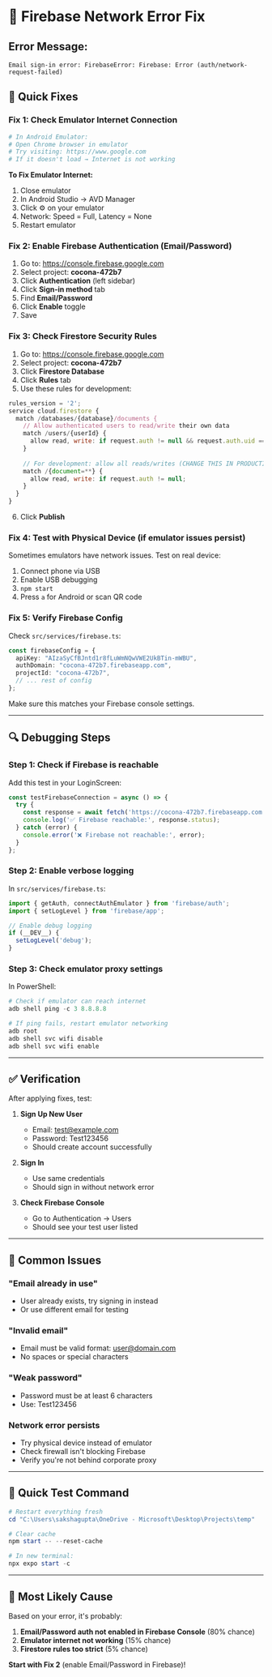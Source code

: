 # 🔧 Firebase Network Error Fix

## Error Message:
```
Email sign-in error: FirebaseError: Firebase: Error (auth/network-request-failed)
```

## 🎯 Quick Fixes

### Fix 1: Check Emulator Internet Connection
```bash
# In Android Emulator:
# Open Chrome browser in emulator
# Try visiting: https://www.google.com
# If it doesn't load → Internet is not working
```

**To Fix Emulator Internet:**
1. Close emulator
2. In Android Studio → AVD Manager
3. Click ⚙️ on your emulator
4. Network: Speed = Full, Latency = None
5. Restart emulator

### Fix 2: Enable Firebase Authentication (Email/Password)

1. Go to: https://console.firebase.google.com
2. Select project: **cocona-472b7**
3. Click **Authentication** (left sidebar)
4. Click **Sign-in method** tab
5. Find **Email/Password**
6. Click **Enable** toggle
7. Save

### Fix 3: Check Firestore Security Rules

1. Go to: https://console.firebase.google.com
2. Select project: **cocona-472b7**
3. Click **Firestore Database**
4. Click **Rules** tab
5. Use these rules for development:

```javascript
rules_version = '2';
service cloud.firestore {
  match /databases/{database}/documents {
    // Allow authenticated users to read/write their own data
    match /users/{userId} {
      allow read, write: if request.auth != null && request.auth.uid == userId;
    }
    
    // For development: allow all reads/writes (CHANGE THIS IN PRODUCTION!)
    match /{document=**} {
      allow read, write: if request.auth != null;
    }
  }
}
```

6. Click **Publish**

### Fix 4: Test with Physical Device (if emulator issues persist)

Sometimes emulators have network issues. Test on real device:
1. Connect phone via USB
2. Enable USB debugging
3. `npm start` 
4. Press `a` for Android or scan QR code

### Fix 5: Verify Firebase Config

Check `src/services/firebase.ts`:

```typescript
const firebaseConfig = {
  apiKey: "AIzaSyCfBJntd1r8fLuWmNQwVWE2UkBTin-mWBU",
  authDomain: "cocona-472b7.firebaseapp.com",
  projectId: "cocona-472b7",
  // ... rest of config
};
```

Make sure this matches your Firebase console settings.

---

## 🔍 Debugging Steps

### Step 1: Check if Firebase is reachable
Add this test in your LoginScreen:

```typescript
const testFirebaseConnection = async () => {
  try {
    const response = await fetch('https://cocona-472b7.firebaseapp.com');
    console.log('✅ Firebase reachable:', response.status);
  } catch (error) {
    console.error('❌ Firebase not reachable:', error);
  }
};
```

### Step 2: Enable verbose logging
In `src/services/firebase.ts`:

```typescript
import { getAuth, connectAuthEmulator } from 'firebase/auth';
import { setLogLevel } from 'firebase/app';

// Enable debug logging
if (__DEV__) {
  setLogLevel('debug');
}
```

### Step 3: Check emulator proxy settings
In PowerShell:

```powershell
# Check if emulator can reach internet
adb shell ping -c 3 8.8.8.8

# If ping fails, restart emulator networking
adb root
adb shell svc wifi disable
adb shell svc wifi enable
```

---

## ✅ Verification

After applying fixes, test:

1. **Sign Up New User**
   - Email: test@example.com
   - Password: Test123456
   - Should create account successfully

2. **Sign In**
   - Use same credentials
   - Should sign in without network error

3. **Check Firebase Console**
   - Go to Authentication → Users
   - Should see your test user listed

---

## 🚨 Common Issues

### "Email already in use"
- User already exists, try signing in instead
- Or use different email for testing

### "Invalid email"
- Email must be valid format: user@domain.com
- No spaces or special characters

### "Weak password"
- Password must be at least 6 characters
- Use: Test123456

### Network error persists
- Try physical device instead of emulator
- Check firewall isn't blocking Firebase
- Verify you're not behind corporate proxy

---

## 📱 Quick Test Command

```powershell
# Restart everything fresh
cd "C:\Users\sakshagupta\OneDrive - Microsoft\Desktop\Projects\temp"

# Clear cache
npm start -- --reset-cache

# In new terminal:
npx expo start -c
```

---

## 🎯 Most Likely Cause

Based on your error, it's probably:
1. **Email/Password auth not enabled in Firebase Console** (80% chance)
2. **Emulator internet not working** (15% chance)
3. **Firestore rules too strict** (5% chance)

**Start with Fix 2** (enable Email/Password in Firebase)!
